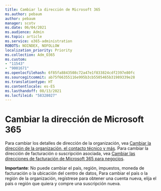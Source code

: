 ```yaml
---
title: Cambiar la dirección de Microsoft 365
ms.author: pebaum
author: pebaum
manager: scotv
ms.date: 06/04/2021
ms.audience: Admin
ms.topic: article
ms.service: o365-administration
ROBOTS: NOINDEX, NOFOLLOW
localization_priority: Priority
ms.collection: Adm_O365
ms.custom:
- "11543"
- "9001671"
ms.openlocfilehash: 6f85fa8843508c72a47e1f833824cdf2397e80fc
ms.sourcegitcommit: ab75f66355116e995b3cb5505465b31989339e28
ms.translationtype: HT
ms.contentlocale: es-ES
ms.lasthandoff: 08/13/2021
ms.locfileid: "58328027"
---
```

# <a name="change-your-microsoft-365-address"></a>Cambiar la dirección de Microsoft 365

Para cambiar los detalles de dirección de la organización, vea [Cambiar la dirección de la organización, el contacto técnico y más](https://docs.microsoft.com/microsoft-365/admin/manage/change-address-contact-and-more). Para cambiar la dirección de facturación o suscripción asociada, vea [Cambiar las direcciones de facturación de Microsoft 365 para negocios](https://docs.microsoft.com/microsoft-365/commerce/billing-and-payments/change-your-billing-addresses). 

**Importante**: No puede cambiar el país, región, impuestos, moneda de facturación o la ubicación del centro de datos, Para cambiar el país o la región de la organización, regístrese para obtener una cuenta nueva, elija el país o región que quiera y compre una suscripción nueva. 